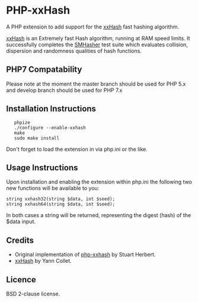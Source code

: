 PHP-xxHash
==========

A PHP extension to add support for the [xxHash](https://github.com/Cyan4973/xxHash) fast hashing algorithm.

[xxHash](https://github.com/Cyan4973/xxHash) is an Extremely fast Hash algorithm, running at RAM speed limits. 
It successfully completes the [SMHasher](http://code.google.com/p/smhasher/wiki/SMHasher) test suite which evaluates collision, dispersion and randomness qualities of hash functions.

## PHP7 Compatability

Please note at the moment the master branch should be used for PHP 5.x and develop branch should be used for PHP 7.x

## Installation Instructions

```
   phpize
   ./configure --enable-xxhash
   make
   sudo make install
```
Don't forget to load the extension in via php.ini or the like.

## Usage Instructions

Upon installation and enabling the extension within php.ini the following two new functions will be available to you:

```
string xxhash32(string $data, int $seed);
string xxhash64(string $data, int $seed);
```

In both cases a string will be returned, representing the digest (hash) of the $data input.


## Credits
* Original implementation of [php-xxhash](https://github.com/stuartherbert/php-xxhash) by Stuart Herbert.
* [xxHash](https://github.com/Cyan4973/xxHash) by Yann Collet.

## Licence

BSD 2-clause license.